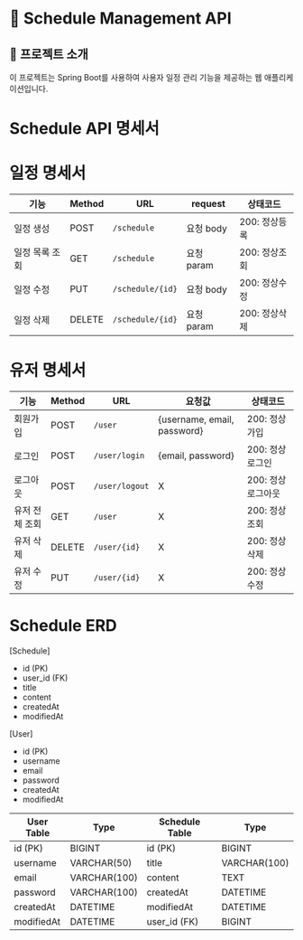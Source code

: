
# 📅 Schedule Management API

## 📌 프로젝트 소개

이 프로젝트는 Spring Boot를 사용하여 사용자 일정 관리 기능을 제공하는 웹 애플리케이션입니다.

# Schedule API 명세서

# 일정 명세서
| 기능    | Method | URL                   | request          | 상태코드    |
| ----- | ------ | --------------------- | -------------- | ------------ |
| 일정 생성 | POST   | `/schedule` | 요청 body  | 200: 정상등록 |
| 일정 목록 조회 | GET    | `/schedule`      | 요청 param | 200: 정상조회 |
| 일정 수정 | PUT    | `/schedule/{id}` | 요청 body  | 200: 정상수정 |
| 일정 삭제 | DELETE | `/schedule/{id}` | 요청 param     | 200: 정상삭제 |

# 유저 명세서
| 기능    | Method | URL                   | 요청값          | 상태코드    |
| ----- | ------ | --------------------- | -------------- | ------------ |
| 회원가입 | POST   | `/user` | {username, email, password}  | 200: 정상가입 |
| 로그인 | POST    | `/user/login`   | {email, password} | 200: 정상로그인 |
| 로그아웃 | POST    | `/user/logout`   | X | 200: 정상로그아웃 |
| 유저 전체 조회 | GET    | `/user` |   X          | 200: 정상조회 |
| 유저 삭제 | DELETE    | `/user/{id}` |   X          | 200: 정상삭제 |
| 유저 수정 | PUT    | `/user/{id}` |   X          | 200: 정상수정 |



# Schedule ERD


[Schedule]
* id (PK)
* user_id (FK)
* title
* content
* createdAt
* modifiedAt

[User]
* id (PK)
* username
* email
* password
* createdAt
* modifiedAt

| User Table           | Type            | Schedule Table     | Type            |
|----------------------|-----------------|--------------------|-----------------|
| id (PK)              | BIGINT          | id (PK)            | BIGINT          |
| username             | VARCHAR(50)     | title              | VARCHAR(100)    |
| email                | VARCHAR(100)    | content            | TEXT            |
| password             | VARCHAR(100)    | createdAt          | DATETIME        |
| createdAt            | DATETIME        | modifiedAt         | DATETIME        |
| modifiedAt           | DATETIME        | user_id (FK)       | BIGINT          |
  

